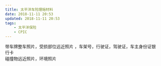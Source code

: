 ```yaml
---
title: 太平洋车险理赔材料
date: 2018-11-11 20:53
updated: 2018-11-11 20:53
tags:
    - 太平洋保险
    - CPIC
---
```

带车牌整车照片，受损部位远近照片 ，车架号，行驶证，驾驶证，车主身份证银行卡  
碰撞物远近照片，环境照片
